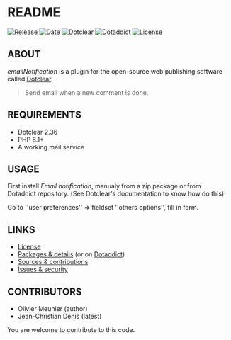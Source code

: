 # README

[![Release](https://img.shields.io/github/v/release/jcdenis/emailNotification?color=lightblue)](https://github.com/JcDenis/emailNotification/releases)
![Date](https://img.shields.io/github/release-date/jcdenis/emailNotification?color=red)
[![Dotclear](https://img.shields.io/badge/dotclear-v2.36-137bbb.svg)](https://fr.dotclear.org/download)
[![Dotaddict](https://img.shields.io/badge/dotaddict-official-9ac123.svg)](https://plugins.dotaddict.org/dc2/details/emailNotification)
[![License](https://img.shields.io/github/license/jcdenis/emailNotification?color=white)](https://github.com/JcDenis/emailNotification/blob/master/LICENSE)

## ABOUT

_emailNotification_ is a plugin for the open-source web publishing software called [Dotclear](https://www.dotclear.org).

> Send email when a new comment is done.

## REQUIREMENTS

* Dotclear 2.36
* PHP 8.1+
* A working mail service

## USAGE

First install _Email notification_, manualy from a zip package or from 
Dotaddict repository. (See Dotclear's documentation to know how do this)

Go to ''user preferences'' => fieldset ''others options'', fill in form.

## LINKS

* [License](https://github.com/JcDenis/emailNotification/blob/master/LICENSE)
* [Packages & details](https://github.com/JcDenis/emailNotification/releases) (or on [Dotaddict](https://plugins.dotaddict.org/dc2/details/emailNotification))
* [Sources & contributions](https://github.com/JcDenis/emailNotification)
* [Issues & security](https://github.com/JcDenis/emailNotification/issues)

## CONTRIBUTORS

* Olivier Meunier (author)
* Jean-Christian Denis (latest)

You are welcome to contribute to this code.
